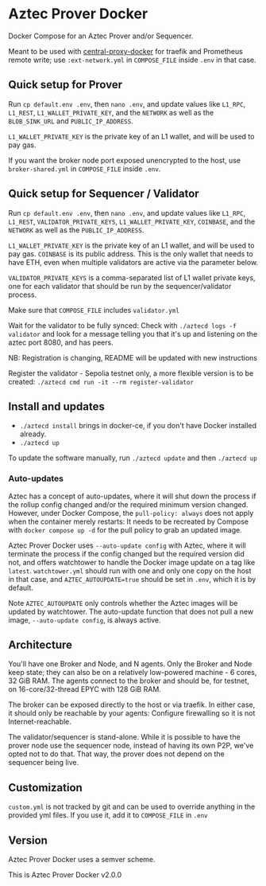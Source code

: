 # Aztec Prover Docker

Docker Compose for an Aztec Prover and/or Sequencer.

Meant to be used with [central-proxy-docker](https://github.com/CryptoManufaktur-io/central-proxy-docker) for traefik
and Prometheus remote write; use `:ext-network.yml` in `COMPOSE_FILE` inside `.env` in that case.

## Quick setup for Prover

Run `cp default.env .env`, then `nano .env`, and update values like `L1_RPC`, `L1_REST`, `L1_WALLET_PRIVATE_KEY`,
and the `NETWORK` as well as the `BLOB_SINK_URL` and `PUBLIC_IP_ADDRESS`.

`L1_WALLET_PRIVATE_KEY` is the private key of an L1 wallet, and will be used to pay gas.

If you want the broker node port exposed unencrypted to the host, use `broker-shared.yml` in `COMPOSE_FILE` inside `.env`.

## Quick setup for Sequencer / Validator

Run `cp default.env .env`, then `nano .env`, and update values like `L1_RPC`, `L1_REST`, `VALIDATOR_PRIVATE_KEYS`,
`L1_WALLET_PRIVATE_KEY`, `COINBASE`, and the `NETWORK` as well as the `PUBLIC_IP_ADDRESS`.

`L1_WALLET_PRIVATE_KEY` is the private key of an L1 wallet, and will be used to pay gas. `COINBASE` is its public
address. This is the only wallet that needs to have ETH, even when multiple validators are active via the parameter
below.

`VALIDATOR_PRIVATE_KEYS` is a comma-separated list of L1 wallet private keys, one for each validator that should
be run by the sequencer/validator process.

Make sure that `COMPOSE_FILE` includes `validator.yml`

Wait for the validator to be fully synced: Check with `./aztecd logs -f validator` and look for a message telling
you that it's up and listening on the aztec port 8080, and has peers.

NB: Registration is changing, README will be updated with new instructions

Register the validator - Sepolia testnet only, a more flexible version is to be created:
`./aztecd cmd run -it --rm register-validator`

## Install and updates

- `./aztecd install` brings in docker-ce, if you don't have Docker installed already.
- `./aztecd up`

To update the software manually, run `./aztecd update` and then `./aztecd up`

### Auto-updates

Aztec has a concept of auto-updates, where it will shut down the process if the rollup config changed and/or
the required minimum version changed. However, under Docker Compose, the `pull-policy: always` does not
apply when the container merely restarts: It needs to be recreated by Compose with `docker compose up -d` for
the pull policy to grab an updated image.

Aztec Prover Docker uses `--auto-update config` with Aztec, where it will terminate the process if the
config changed but the required version did not, and offers watchtower to handle the Docker image update on a
tag like `latest`. `watchtower.yml` should run with one and only one copy on the host in that case, and
`AZTEC_AUTOUPDATE=true` should be set in `.env`, which it is by default.

Note `AZTEC_AUTOUPDATE` only controls whether the Aztec images will be updated by watchtower. The auto-update
function that does not pull a new image, `--auto-update config`, is always active.

## Architecture

You'll have one Broker and Node, and N agents. Only the Broker and Node keep state; they can also be on a relatively low-powered machine - 6 cores, 32 GiB RAM. The agents connect
to the broker and should be, for testnet, on 16-core/32-thread EPYC with 128 GiB RAM.

The broker can be exposed directly to the host or via traefik. In either case, it should only be reachable by your agents: Configure firewalling so it is not Internet-reachable.

The validator/sequencer is stand-alone. While it is possible to have the prover node use the sequencer node, instead
of having its own P2P, we've opted not to do that. That way, the prover does not depend on the sequencer being live.

## Customization

`custom.yml` is not tracked by git and can be used to override anything in the provided yml files. If you use it,
add it to `COMPOSE_FILE` in `.env`

## Version

Aztec Prover Docker uses a semver scheme.

This is Aztec Prover Docker v2.0.0
